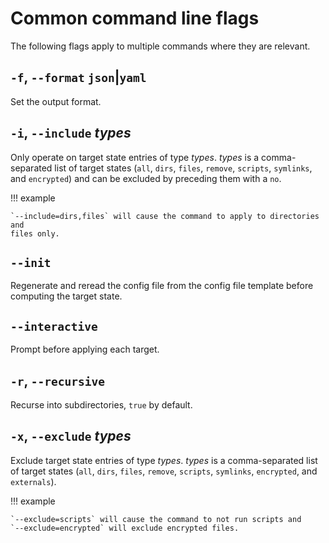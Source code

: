 # Common command line flags

The following flags apply to multiple commands where they are relevant.

## `-f`, `--format` `json`|`yaml`

Set the output format.

## `-i`, `--include` *types*

Only operate on target state entries of type *types*. *types* is a
comma-separated list of target states (`all`, `dirs`, `files`, `remove`,
`scripts`, `symlinks`, and `encrypted`) and can be excluded by preceding them
with a `no`.

!!! example

    `--include=dirs,files` will cause the command to apply to directories and
    files only.

## `--init`

Regenerate and reread the config file from the config file template before
computing the target state.

## `--interactive`

Prompt before applying each target.

## `-r`, `--recursive`

Recurse into subdirectories, `true` by default.

## `-x`, `--exclude` *types*

Exclude target state entries of type *types*. *types* is a comma-separated list
of target states (`all`, `dirs`, `files`, `remove`, `scripts`, `symlinks`,
`encrypted`, and `externals`).

!!! example

    `--exclude=scripts` will cause the command to not run scripts and
    `--exclude=encrypted` will exclude encrypted files.
